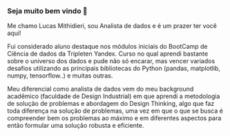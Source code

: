 ### Seja muito bem vindo 👋

Me chamo Lucas Mithidieri, sou Analista de dados e é um prazer ter você aqui!

Fui considerado aluno destaque nos módulos iniciais do BootCamp de Ciência de dados da Tripleten Yandex. Curso no qual aprendi bastante sobre o universo dos dados e pude não só encarar, mas vencer variados desafios utilizando as principais bibliotecas do Python (pandas, matplotlib, numpy, tensorflow..) e muitas outras.

Meu diferencial como analista de dados vem do meu background acadêmico (faculdade de Design Industrial) em que aprendi a metodologia de solução de problemas e abordagem do Design Thinking, algo que faz toda diferença na solução de problemas, uma vez em que o que se busca é compreender bem os problemas ao máximo e em diferentes aspectos para então formular uma solução robusta e eficiente.

<!--
**lucas-mithidieri/lucas-mithidieri** is a ✨ _special_ ✨ repository because its `README.md` (this file) appears on your GitHub profile.

Here are some ideas to get you started:

- 🔭 I’m currently working on ...
- 🌱 I’m currently learning ...
- 👯 I’m looking to collaborate on ...
- 🤔 I’m looking for help with ...
- 💬 Ask me about ...
- 📫 How to reach me: ...
- 😄 Pronouns: ...
- ⚡ Fun fact: ...
-->
